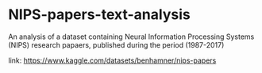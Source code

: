 # NIPS-papers-text-analysis

An analysis of a dataset containing Neural Information Processing Systems (NIPS) research papaers, published during the period (1987-2017)

link: https://www.kaggle.com/datasets/benhamner/nips-papers
